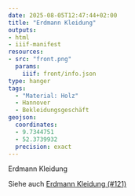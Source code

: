 ```yaml
---
date: 2025-08-05T12:47:44+02:00
title: "Erdmann Kleidung"
outputs:
- html
- iiif-manifest
resources:
- src: "front.png"
  params:
    iiif: front/info.json
type: hanger
tags:
  - "Material: Holz"
  - Hannover
  - Bekleidungsgeschäft
geojson:
  coordinates:
  - 9.7344751
  - 52.3739932
  precision: exact
---
```


Erdmann Kleidung

<div class="notes">
  Siehe auch <a href="/post/121">Erdmann Kleidung (#121)</a>
</div>
